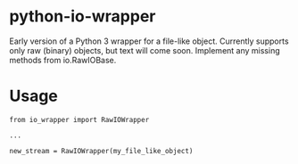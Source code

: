 python-io-wrapper
=================

Early version of a Python 3 wrapper for a file-like object. Currently
supports only raw (binary) objects, but text will come soon. Implement
any missing methods from io.RawIOBase.

# Usage

```
from io_wrapper import RawIOWrapper

...

new_stream = RawIOWrapper(my_file_like_object)
```



